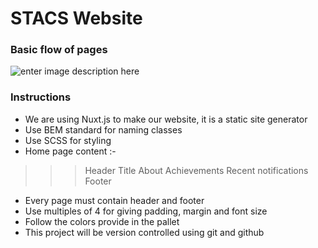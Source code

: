 # STACS Website

### Basic flow of pages

![enter image description here](https://raw.githubusercontent.com/stacsnssce/official-website/master/flow.png)

### Instructions

- We are using Nuxt.js to make our website, it is a static site generator
- Use BEM standard for naming classes
- Use SCSS for styling
- Home page content :-

>>> Header
>>> Title
>>> About 
>>> Achievements 
>>> Recent notifications 
>>> Footer

- Every page must contain header and footer
- Use multiples of 4 for giving padding, margin and font size
- Follow the colors provide in the pallet
- This project will be version controlled using git and github
